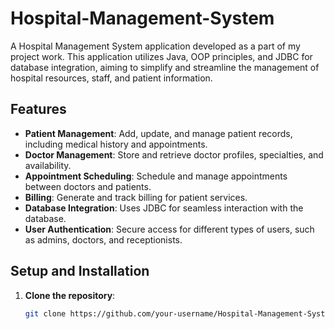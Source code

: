 # Hospital-Management-System

A Hospital Management System application developed as a part of my project work. This application utilizes Java, OOP principles, and JDBC for database integration, aiming to simplify and streamline the management of hospital resources, staff, and patient information.

## Features

- **Patient Management**: Add, update, and manage patient records, including medical history and appointments.
- **Doctor Management**: Store and retrieve doctor profiles, specialties, and availability.
- **Appointment Scheduling**: Schedule and manage appointments between doctors and patients.
- **Billing**: Generate and track billing for patient services.
- **Database Integration**: Uses JDBC for seamless interaction with the database.
- **User Authentication**: Secure access for different types of users, such as admins, doctors, and receptionists.

## Setup and Installation

1. **Clone the repository**:
   ```bash
   git clone https://github.com/your-username/Hospital-Management-System.git
